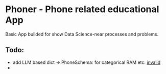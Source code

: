 # Phoner - Phone related educational App

Basic App builded for show Data Science-near processes and problems. 

## Todo:

- add LLM based dict -> PhoneSchema: for categorical RAM etc: [invalid](https://umico.az/product/673564-mobil-telefon-nokia-105-ds-4g-black?item_list_name=brand&product_index=5)
- 